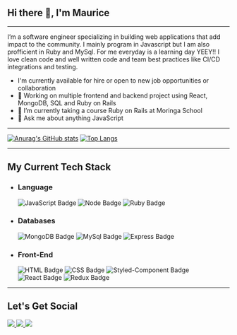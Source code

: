 ## Hi there 👋, I'm Maurice

---

I’m a software engineer specializing in building web applications that add impact to the community. I mainly program in Javascript but I am also profficient in Ruby and MySql. For me everyday is a learning day YEEY!! I love clean code and well written code and team best practices like CI/CD integrations and testing.

  - I'm currently available for hire or open to new job opportunities or collaboration
  - 🔭 Working on multiple frontend and backend project using React, MongoDB, SQL and Ruby on Rails
  - 🌱 I’m currently taking a course Ruby on Rails at Moringa School
  - 💬 Ask me about anything JavaScript

---

[![Anurag's GitHub stats](https://github-readme-stats.vercel.app/api?username=moryno)](https://github.com/anuraghazra/github-readme-stats)
[![Top Langs](https://github-readme-stats.vercel.app/api/top-langs/?username=moryno)](https://github.com/anuraghazra/github-readme-stats)

---

## My Current Tech Stack
- ### Language 
  ![JavaScript Badge](https://img.shields.io/badge/JavaScript-F7DF1E?style=for-the-badge&logo=javascript&logoColor=black)
  ![Node Badge](https://img.shields.io/badge/Node.js-43853D?style=for-the-badge&logo=node.js&logoColor=whit)
  ![Ruby Badge](https://img.shields.io/badge/Ruby-CC342D?style=for-the-badge&logo=ruby&logoColor=white)
- ### Databases
   ![MongoDB Badge](https://img.shields.io/badge/MongoDB-4EA94B?style=for-the-badge&logo=mongodb&logoColor=white)
   ![MySql Badge](https://img.shields.io/badge/MySQL-00000F?style=for-the-badge&logo=mysql&logoColor=white)
   ![Express Badge](https://img.shields.io/badge/Express.js-404D59?style=for-the-badge)
- ### Front-End
   ![HTML Badge](https://img.shields.io/badge/HTML5-E34F26?style=for-the-badge&logo=html5&logoColor=white)
   ![CSS Badge](https://img.shields.io/badge/CSS-239120?&style=for-the-badge&logo=css3&logoColor=white)
   ![Styled-Component Badge](https://img.shields.io/badge/styled--components-DB7093?style=for-the-badge&logo=styled-components&logoColor=white)
   ![React Badge](https://img.shields.io/badge/React-20232A?style=for-the-badge&logo=react&logoColor=61DAFB)
   ![Redux Badge](https://img.shields.io/badge/Redux-593D88?style=for-the-badge&logo=redux&logoColor=white)


---


## Let's Get Social

<a href="https://www.linkedin.com/in/maurice-nganga-a6668b213/">
  <img src="https://img.shields.io/badge/LinkedIn-0077B5?style=for-the-badge&logo=linkedin&logoColor=white">
</a>

<a href="https://twitter.com/MauriceNganga5">
  <img src="https://img.shields.io/badge/Twitter-1DA1F2?style=for-the-badge&logo=twitter&logoColor=white">
</a>

<a href="https://stackoverflow.com/users/18353566/moryno?tab=profile">
  <img src="https://img.shields.io/badge/Stack_Overflow-FE7A16?style=for-the-badge&logo=stack-overflow&logoColor=white">
</a>
<!--
**moryno/moryno** is a ✨ _special_ ✨ repository because its `README.md` (this file) appears on your GitHub profile.

Here are some ideas to get you started:

- 🔭 I’m currently working on ...
- 🌱 I’m currently learning ...
- 👯 I’m looking to collaborate on ...
- 🤔 I’m looking for help with ...
- 💬 Ask me about ...
- 📫 How to reach me: ...
- 😄 Pronouns: ...
- ⚡ Fun fact: ...
-->
